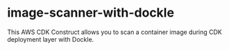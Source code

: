 # image-scanner-with-dockle
This AWS CDK Construct allows you to scan a container image during CDK deployment layer with Dockle.
